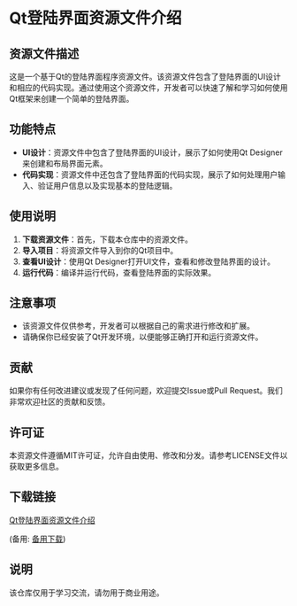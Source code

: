 # Qt登陆界面资源文件介绍

## 资源文件描述

这是一个基于Qt的登陆界面程序资源文件。该资源文件包含了登陆界面的UI设计和相应的代码实现。通过使用这个资源文件，开发者可以快速了解和学习如何使用Qt框架来创建一个简单的登陆界面。

## 功能特点

- **UI设计**：资源文件中包含了登陆界面的UI设计，展示了如何使用Qt Designer来创建和布局界面元素。
- **代码实现**：资源文件中还包含了登陆界面的代码实现，展示了如何处理用户输入、验证用户信息以及实现基本的登陆逻辑。

## 使用说明

1. **下载资源文件**：首先，下载本仓库中的资源文件。
2. **导入项目**：将资源文件导入到你的Qt项目中。
3. **查看UI设计**：使用Qt Designer打开UI文件，查看和修改登陆界面的设计。
4. **运行代码**：编译并运行代码，查看登陆界面的实际效果。

## 注意事项

- 该资源文件仅供参考，开发者可以根据自己的需求进行修改和扩展。
- 请确保你已经安装了Qt开发环境，以便能够正确打开和运行资源文件。

## 贡献

如果你有任何改进建议或发现了任何问题，欢迎提交Issue或Pull Request。我们非常欢迎社区的贡献和反馈。

## 许可证

本资源文件遵循MIT许可证，允许自由使用、修改和分发。请参考LICENSE文件以获取更多信息。

## 下载链接
[Qt登陆界面资源文件介绍](https://pan.quark.cn/s/d9462edb0ced) 

(备用: [备用下载](https://pan.baidu.com/s/1EdLvh-S5-pkc9QDC6lMa6A?pwd=4ha5))

## 说明

该仓库仅用于学习交流，请勿用于商业用途。
